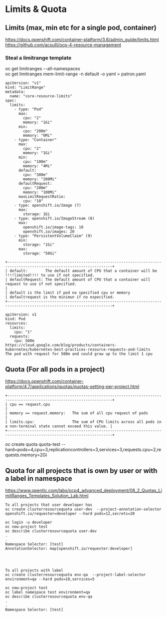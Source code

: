 # Limits & Quota 


## Limits (max, min etc for a single pod, container)

https://docs.openshift.com/container-platform/3.6/admin_guide/limits.html  
https://github.com/acsulli/ocp-4-resource-management  

### Steal a limitrange template  
oc get limitranges --all-namespaces  
oc get limitranges mem-limit-range -n default -o yaml > patron.yaml  


```
apiVersion: "v1"
kind: "LimitRange"
metadata:
  name: "core-resource-limits" 
spec:
  limits:
    - type: "Pod"
      max:
        cpu: "2" 
        memory: "1Gi" 
      min:
        cpu: "200m" 
        memory: "6Mi" 
    - type: "Container"
      max:
        cpu: "2" 
        memory: "1Gi" 
      min:
        cpu: "100m" 
        memory: "4Mi" 
      default:
        cpu: "300m" 
        memory: "200Mi" 
      defaultRequest:
        cpu: "200m" 
        memory: "100Mi" 
      maxLimitRequestRatio:
        cpu: "10" 
    - type: openshift.io/Image (7)
      max:
        storage: 1Gi
    - type: openshift.io/ImageStream (8)
      max:
        openshift.io/image-tags: 10
        openshift.io/images: 20
    - type: "PersistentVolumeClaim" (9)
      min:
        storage: "1Gi"
      max:
        storage: "50Gi"
```
```
+---------------------------------------------------------------------------------------------------------------------+  
| default:  	  The default amount of CPU that a container will be !!!!limited!!!! to use if not specified.  
| defaultRequest: The default amount of CPU that a container will request to use if not specified.  
|  
| default is the limit if pod no specified cpu or memory  
| defaultrequest is the minimun if no especified.  
+---------------------------------------------------------------------------------------------------------------------+  
```

```
apiVersion: v1
kind: Pod
resources:
  limits:
    cpu: "1"
  requests:
    cpu: 500m
https://cloud.google.com/blog/products/containers-kubernetes/kubernetes-best-practices-resource-requests-and-limits
The pod with request for 500m and could grow up to the limit 1 cpu
```

## Quota (For all pods in a project) 
https://docs.openshift.com/container-platform/4.7/applications/quotas/quotas-setting-per-project.html  
```
+---------------------------------------------------------------------------------------------------------------------+  
| cpu == request.cpu                                                                                                  |  
| memory == request.memory:   The sum of all cpu request of pods                                                      |  
| limits.cpu:                 The sum of CPU limits across all pods in a non-terminal state cannot exceed this value. |  
+---------------------------------------------------------------------------------------------------------------------+  
```
oc create quota quota-test --hard=pods=4,cpu=3,replicationcontrollers=3,services=3,requests.cpu=2,requests.memory=2Gi  

## Quota for all projects that is own by user or with a label in namespace
https://www.opentlc.com/labs/ocp4_advanced_deployment/08_2_Quotas_LimitRanges_Templates_Solution_Lab.html
```
To all projects that user developer has
oc create clusterresourcequota user-dev  --project-annotation-selector openshift.io/requester=developer --hard pods=12,secrets=20

oc login -u developer 
oc new-project test
oc describe clusterresourcequota user-dev
.
.
Namespace Selector: [test]
AnnotationSelector: map[openshift.io/requester:developer]




To all projects with label
oc create clusterresourcequota env-qa  --project-label-selector environment=qa --hard pods=10,services=5

oc new-project test
oc label namespace test environment=qa
oc describe clusterresourcequota env-qa
.
.
Namespace Selector: [test]

```
